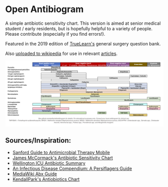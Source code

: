 # Open Antibiogram 

A simple antibiotic sensitivity chart. This version is aimed at senior medical student / early residents, but is hopefully helpful to a variety of people. Please contribute (especially if you find errors!). 

Featured in the 2019 edition of [TrueLearn's](http://truelearn.com) general surgery question bank.

Also [uploaded to wikipedia](https://commons.wikimedia.org/wiki/File:Antibiotics_coverage_diagram.jpg) for use in relevant [articles](https://en.wikipedia.org/wiki/Broad-spectrum_antibiotic). 

![antibiotic sensitivity chart](/antibiogram.jpg)

## Sources/Inspiration:
- [Sanford Guide to Antimicrobial Therapy Mobile](http://sanfordguide.com/)
- [James McCormack's Antibiotic Sensitivity Chart](http://therapeuticseducation.org/sites/therapeuticseducation.org/files/Antibiotic_Sensitivity_December_2015.pdf)
- [Wellington ICU Antibiotic Summary](http://wellingtonicu.com/Drug/PDF/Wellington%20ICU%20Antibiotic%20Summary.pdf)
- [An Infectious Disease Compendium: A Persiflagers Guide](http://pusware.com/testpus/index.html)
- [MediaWiki Abx Guide](http://mediwikis.com/wiki/index.php/Causative_Organisms_and_Antibiotics_Guide)
- [KendallPark's Antiobiotics Chart](https://www.reddit.com/r/medicalschool/comments/6lb7ae/antibiotics_sensitivity_chart_in_spreadsheet/)
